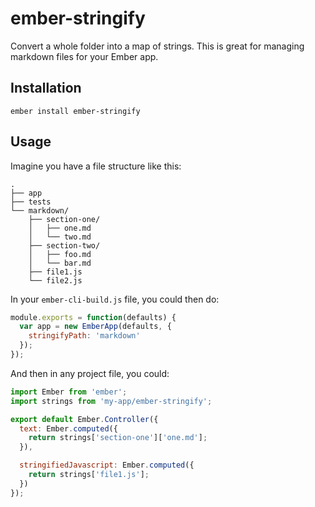 # ember-stringify

Convert a whole folder into a map of strings. This is great for managing markdown files for your Ember app.

## Installation

`ember install ember-stringify`

## Usage

Imagine you have a file structure like this:

```
.
├── app
├── tests
└── markdown/
    ├── section-one/
    │   ├── one.md
    │   └── two.md
    ├── section-two/
    │   ├── foo.md
    │   └── bar.md
    ├── file1.js
    └── file2.js
```

In your `ember-cli-build.js` file, you could then do:

```js
module.exports = function(defaults) {
  var app = new EmberApp(defaults, {
    stringifyPath: 'markdown'
  });
});
```

And then in any project file, you could:

```js
import Ember from 'ember';
import strings from 'my-app/ember-stringify';

export default Ember.Controller({
  text: Ember.computed({
    return strings['section-one']['one.md'];
  }),

  stringifiedJavascript: Ember.computed({
    return strings['file1.js'];
  })
});
```

